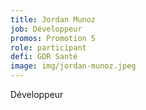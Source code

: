 ```yaml
---
title: Jordan Munoz
job: Développeur
promos: Promotion 5
role: participant
defi: GDR Santé
image: img/jordan-munoz.jpeg
---
```

Développeur